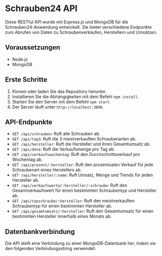 # Schrauben24 API

Diese RESTful API wurde mit Express.js und MongoDB für die Schrauben24-Anwendung entwickelt. Sie bietet verschiedene Endpunkte zum Abrufen von Daten zu Schraubenverkäufen, Herstellern und Umsätzen.

## Voraussetzungen

- Node.js
- MongoDB

## Erste Schritte

1. Klonen oder laden Sie das Repository herunter.
2. Installieren Sie die Abhängigkeiten mit dem Befehl `npm install`.
3. Starten Sie den Server mit dem Befehl `npm start`.
4. Der Server läuft unter `http://localhost:3000`.

## API-Endpunkte

- `GET /api/schrauben`: Ruft alle Schrauben ab.
- `GET /api/top3`: Ruft die 3 meistverkauften Schraubenarten ab.
- `GET /api/hersteller`: Ruft die Hersteller und ihren Gesamtumsatz ab.
- `GET /api/date`: Ruft die Verkaufsmenge pro Tag ab.
- `GET /api/verkaufswochentag`: Ruft den Durchschnittsverkauf pro Wochentag ab.
- `GET /api/prozent/:hersteller`: Ruft den prozentualen Verkauf für jede Schraubenart eines Herstellers ab.
- `GET /api/hersteller/:name`: Ruft Umsatz, Menge und Trends für jeden Hersteller ab.
- `GET /api/verkaufswerte/:hersteller/:schraube`: Ruft den Gesamtverkaufswert für einen bestimmten Schraubentyp und Hersteller ab.
- `GET /api/topschraube/:hersteller`: Ruft den meistverkauften Schraubentyp für einen bestimmten Hersteller ab.
- `GET /api/gesamtumsatz/:hersteller`: Ruft den Gesamtumsatz für einen bestimmten Hersteller innerhalb eines Monats ab.

## Datenbankverbindung

Die API stellt eine Verbindung zu einer MongoDB-Datenbank her, indem sie den folgenden Verbindungsstring verwendet:
